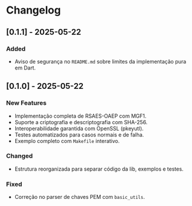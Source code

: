 # Changelog

## [0.1.1] - 2025-05-22

### Added

- Aviso de segurança no `README.md` sobre limites da implementação pura em Dart.

## [0.1.0] - 2025-05-22

### New Features

- Implementação completa de RSAES-OAEP com MGF1.
- Suporte a criptografia e descriptografia com SHA-256.
- Interoperabilidade garantida com OpenSSL (pkeyutl).
- Testes automatizados para casos normais e de falha.
- Exemplo completo com `Makefile` interativo.

### Changed

- Estrutura reorganizada para separar código da lib, exemplos e testes.

### Fixed

- Correção no parser de chaves PEM com `basic_utils`.
